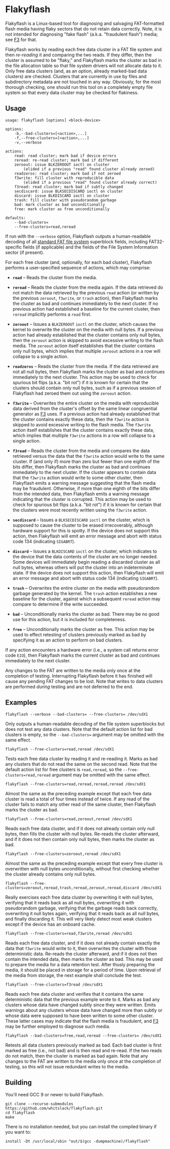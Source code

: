 [F3]: https://github.com/AltraMayor/f3 "F3 - Fight Flash Fraud"

[fatgen103.doc]: http://download.microsoft.com/download/1/6/1/161ba512-40e2-4cc9-843a-923143f3456c/fatgen103.doc


# Flakyflash

Flakyflash is a Linux-based tool for diagnosing and salvaging FAT-formatted flash media having flaky sectors that do not retain data correctly. Note, it is not intended for diagnosing "fake flash" (a.k.a. "fraudulent flash") media; see [F3][] for that.

Flakyflash works by reading each free data cluster in a FAT file system and then *re-reading* it and comparing the two reads. If they differ, then the cluster is assumed to be "flaky," and Flakyflash marks the cluster as bad in the file allocation table so that file system drivers will not allocate data to it. Only free data clusters (and, as an option, already marked-bad data clusters) are checked. Clusters that are currently in use by files and subdirectory metadata are not touched in any way. Obviously, for the most thorough checking, one should run this tool on a completely empty file system so that every data cluster may be checked for flakiness.

## Usage

```
usage: flakyflash [options] <block-device>

options:
	-b,--bad-clusters=[<action>,...]
	-f,--free-clusters=[<action>,...]
	-v,--verbose

actions:
	read: read cluster; mark bad if device errors
	reread: re-read cluster; mark bad if different
	zeroout: issue BLKZEROOUT ioctl on cluster
		(elided if a previous "read" found cluster already zeroed)
	readzeros: read cluster; mark bad if not zeroed
	f3write: fill cluster with reproducible data
		(elided if a previous "read" found cluster already correct)
	f3read: read cluster; mark bad if subtly changed
	secdiscard: issue BLKSECDISCARD ioctl on cluster
	discard: issue BLKDISCARD ioctl on cluster
	trash: fill cluster with pseudorandom garbage
	bad: mark cluster as bad unconditionally
	free: mark cluster as free unconditionally

defaults:
	--bad-clusters=
	--free-clusters=read,reread
```

If run with the `--verbose` option, Flakyflash outputs a human-readable decoding of all [standard FAT file system][fatgen103.doc] superblock fields, including FAT32-specific fields (if applicable) and the fields of the File System Information sector (if present).

For each free cluster (and, optionally, for each bad cluster), Flakyflash performs a user-specified sequence of actions, which may comprise:

* **`read`** – Reads the cluster from the media.

* **`reread`** – Reads the cluster from the media again. If the data retrieved do not match the data retrieved by the previous `read` action (or written by the previous `zeroout`, `f3write`, or `trash` action), then Flakyflash marks the cluster as bad and continues immediately to the next cluster. If no previous action had established a baseline for the current cluster, then `reread` implicitly performs a `read` first.

* **`zeroout`** – Issues a `BLKZEROOUT` `ioctl` on the cluster, which causes the kernel to overwrite the cluster on the media with null bytes. If a previous action had already established that the cluster contains only null bytes, then the `zeroout` action is skipped to avoid excessive writing to the flash media. The `zeroout` action itself establishes that the cluster contains only null bytes, which implies that multiple `zeroout` actions in a row will collapse to a single action.

* **`readzeros`** – Reads the cluster from the media. If the data retrieved are not all null bytes, then Flakyflash marks the cluster as bad and continues immediately to the next cluster. This action may be used to check for spurious bit flips (a.k.a. "bit rot") if it is known for certain that the clusters should contain only null bytes, such as if a previous session of Flakyflash had zeroed them out using the `zeroout` action.

* **`f3write`** – Overwrites the entire cluster on the media with reproducible data derived from the cluster's offset by the same linear congruential generator as [F3][] uses. If a previous action had already established that the cluster contains exactly these data, then the `f3write` action is skipped to avoid excessive writing to the flash media. The `f3write` action itself establishes that the cluster contains exactly these data, which implies that multiple `f3write` actions in a row will collapse to a single action.

* **`f3read`** – Reads the cluster from the media and compares the data retrieved versus the data that the `f3write` action would write to the same cluster. If (and only if) more than zero but fewer than one eighth of the bits differ, then Flakyflash marks the cluster as bad and continues immediately to the next cluster. If the cluster appears to contain data that the `f3write` action would write to some other cluster, then Flakyflash emits a warning message suggesting that the flash media may be fraudulent. Otherwise, if more than one eighth of the bits differ from the intended data, then Flakyflash emits a warning message indicating that the cluster is corrupted. This action may be used to check for spurious bit flips (a.k.a. "bit rot") if it is known for certain that the clusters were most recently written using the `f3write` action.

* **`secdiscard`** – Issues a `BLKSECDISCARD` `ioctl` on the cluster, which is supposed to cause the cluster to be erased irrecoverably, although hardware support for this is spotty. If the device does not support this action, then Flakyflash will emit an error message and abort with status code 134 (indicating `SIGABRT`).

* **`discard`** – Issues a `BLKDISCARD` `ioctl` on the cluster, which indicates to the device that the data contents of the cluster are no longer needed. Some devices will immediately begin reading a discarded cluster as all null bytes, whereas others will put the cluster into an indeterminate state. If the device does not support this action, then Flakyflash will emit an error message and abort with status code 134 (indicating `SIGABRT`).

* **`trash`** – Overwrites the entire cluster on the media with pseudorandom garbage generated by the kernel. The `trash` action establishes a new baseline for the cluster, against which a subsequent `reread` action may compare to determine if the write succeeded.

* **`bad`** – Unconditionally marks the cluster as bad. There may be no good use for this action, but it is included for completeness.

* **`free`** – Unconditionally marks the cluster as free. This action may be used to effect retesting of clusters previously marked as bad by specifying it as an action to perform on bad clusters.

If any action encounters a hardware error (i.e., a system call returns error code `EIO`), then Flakyflash marks the current cluster as bad and continues immediately to the next cluster.

Any changes to the FAT are written to the media only once at the completion of testing. Interrupting Flakyflash before it has finished will cause any pending FAT changes to be lost. Note that writes to data clusters are performed *during* testing and are not deferred to the end.

## Examples

	flakyflash --verbose --bad-clusters= --free-clusters= /dev/sdX1

Only outputs a human-readable decoding of the file system superblocks but does not test any data clusters. Note that the default action list for bad clusters is empty, so the `--bad-clusters=` argument may be omitted with the same effect.

	flakyflash --free-clusters=read,reread /dev/sdX1

Tests each free data cluster by reading it and re-reading it. Marks as bad any clusters that do not read the same on the second read. Note that the default action list for free clusters is `read,reread`, so the `--free-clusters=read,reread` argument may be omitted with the same effect.

	flakyflash --free-clusters=read,reread,reread,reread /dev/sdX1

Almost the same as the preceding example except that each free data cluster is read a total of four times instead of twice. If any read of the cluster fails to match any other read of the same cluster, then Flakyflash marks the cluster as bad.

	flakyflash --free-clusters=read,zeroout,reread /dev/sdX1

Reads each free data cluster, and if it does not already contain only null bytes, then fills the cluster with null bytes. Re-reads the cluster afterward, and if it does not then contain only null bytes, then marks the cluster as bad.

	flakyflash --free-clusters=zeroout,reread /dev/sdX1

Almost the same as the preceding example except that every free cluster is overwritten with null bytes unconditionally, without first checking whether the cluster already contains only null bytes.

	flakyflash --free-clusters=zeroout,reread,trash,reread,zeroout,reread,discard /dev/sdX1

Really exercises each free data cluster by overwriting it with null bytes, verifying that it reads back as all null bytes, overwriting it with pseudorandom garbage, verifying that the garbage reads back correctly, overwriting it null bytes again, verifying that it reads back as all null bytes, and finally discarding it. This will very likely detect most weak clusters except if the device has an onboard cache.

	flakyflash --free-clusters=read,f3write,reread /dev/sdX1

Reads each free data cluster, and if it does not already contain exactly the data that `f3write` would write to it, then overwrites the cluster with those deterministic data. Re-reads the cluster afterward, and if it does not then contain the intended data, then marks the cluster as bad. This may be used to prepare the media for a data retention test. After thusly preparing the media, it should be placed in storage for a period of time. Upon retrieval of the media from storage, the next example shall conclude the test.

	flakyflash --free-clusters=f3read /dev/sdX1

Reads each free data cluster and verifies that it contains the same deterministic data that the previous example wrote to it. Marks as bad any clusters whose data have changed subtly since they were written. Emits warnings about any clusters whose data have changed more than subtly or whose data were supposed to have been written to some other cluster. These latter cases may indicate that the flash media is fraudulent, and [F3][] may be further employed to diagnose such media.

	flakyflash --bad-clusters=free,read,reread --free-clusters= /dev/sdX1

Retests all data clusters previously marked as bad. Each bad cluster is first marked as free (i.e., not bad) and is then read and re-read. If the two reads do not match, then the cluster is marked as bad again. Note that any changes to the FAT are written to the media only once at the completion of testing, so this will not issue redundant writes to the media.


## Building

You'll need GCC 9 or newer to build Flakyflash.

	git clone --recurse-submodules https://github.com/whitslack/flakyflash.git
	cd flakyflash
	make

There is no installation needed, but you can install the compiled binary if you want to:

	install -Dt /usr/local/sbin "out/$(gcc -dumpmachine)/flakyflash"
